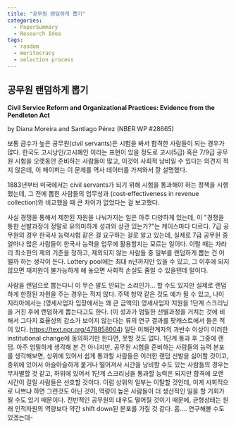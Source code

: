 ```yaml
---
title: "공무원 랜덤하게 뽑기"
categories:
  - PaperSummary
  - Research Idea
tags:
  - random
  - meritocracy
  - selection process
---
```


## 공무원 랜덤하게 뽑기

**Civil Service Reform and Organizational Practices: Evidence from the Pendleton Act**

by Diana Moreira and Santiago Pérez (NBER WP #28665)

<!--
>Competitive exams are a standard method for selecting civil servants. Yet, evidence on the effectiveness of such approach is mixed, and lack of personnel data limits our understanding of the mechanisms underlying this varying success. We digitize personnel and financial data to study the impacts of the 1883 Pendleton Act, which mandated exams for some employees in the largest US customs-collection districts. The reform improved targeted employees' professional background and reduced turnover. However, it did not increase cost-effectiveness in revenue collection. An unintended consequence of the reform was to induce hiring in exempted positions, provoking distortions in districts' personnel structure. Our results illustrate the importance of considering the incentives of all involved parties when designing reforms.
-->

보통 급수가 높은 공무원(civil servants)은 시험을 봐서 합격한 사람들이 되는 경우가 많다. 한국도 고시낭인/고시폐인 이라는 표현이 있을 정도로 고시(5급) 혹은 7/9급 공무원 시험을 오랫동안 준비하는 사람들이 많고, 이것이 사회적 낭비일 수 있다는 의견지 적지 않은데, 이 페이퍼는 이 문제를 역사 데이터를 가져와서 잘 설명했다. 

1883년부터 미국에서는 civil servants가 되기 위해 시험을 통과해야 하는 정책을 시행했는데, 그 전에 뽑힌 사람들의 업무성과 (cost-effectiveness in revenue collection)와 비교했을 때 큰 차이가 없었다는 걸 보고했다. 

사실 경쟁을 통해서 제한된 자원을 나눠가지는 일은 아주 다양하게 있는데, 이 "경쟁을 통한 선발과정이 정말로 유의미하게 성과와 상관 있는가?"는 케이스마다 다르다. 7급 공무원의 경우 한국사 능력시험 같은 걸 요구하는 걸로 알고 있는데, 실제로 7급 공무원 중 얼마나 많은 사람들이 한국사 능력을 업무에 활용할지는 모르는 일이다. 이럴 때는 차라리 최소한의 제외 기준을 정하고, 제외되지 않는 사람들 중 일부를 랜덤하게 뽑는 건 어떨까 하는 생각이 든다. Lottery pool에는 최대 n년까지만 있을 수 있고, 그 이후에 되지 않으면 재지원이 불가능하게 해 놓으면 사회적 손실도 줄일 수 있을텐데 말이다. 

사람을 랜덤으로 뽑는다니 이 무슨 말도 안되는 소리인가... 할 수도 있지만 실제로 랜덤하게 한정된 자원을 주는 경우는 적지 않다. 주택 청약 같은 것도 예가 될 수 있고, 나이지리아에서는 (영세사업자 입장에서는 꽤 큰 금액의) 영세사업자 지원을 1단계 스크리닝을 거친 후에 랜덤하게 뽑는다고도 한다. (이 성과가 엄밀한 선별과정을 거치는 것에 비해서 그다지 효율성의 감소가 보이지 않는다는 류의 연구 결과를 팟캐스트에서 들은 적이 있다. https://text.npr.org/478858004) 일단 이해관계자의 과반수 이상이 이러한 institutional change에 동의하기만 한다면, 못할 것도 없다. 1단계 통과 후 그중에 랜덤. 아주 엄밀하게 생각해 본 건 아니지만, 공무원 시험을 준비하는 사람들의 능력 분포를 생각해보면, 상위에 있어서 쉽게 통과할 사람들은 이러한 랜덤 선발을 싫어할 것이고, 중위에 있어서 아슬아슬하게 붙거나 떨어져서 시간을 낭비할 수도 있는 사람들의 경우는 무차별할 것 같고, 하위에 있어서 1단계 스크리닝을 통과할 능력은 되지만 합격에 오랜 시간이 걸릴 사람들은 선호할 것이다. 이럼 상위의 일부는 이탈할 것인데, 이게 사회적으로 나쁘냐 하면 그런것도 아닌 것이, 역량이 높은 사람들이 더 생산적인 일을 할 기회가 될 수도 있기 때문이다. 전반적인 공무원의 대우도 떨어질 것이기 때문에, 균형상태는 원래 인적자원의 역량보다 약간 shift down된 분포를 가질 것 같다. 흠.... 연구해볼 수도 있겠는데-